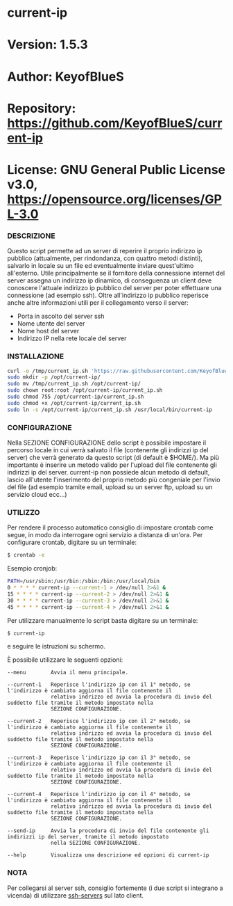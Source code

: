 # current-ip

# Version:    1.5.3
# Author:     KeyofBlueS
# Repository: https://github.com/KeyofBlueS/current-ip
# License:    GNU General Public License v3.0, https://opensource.org/licenses/GPL-3.0

### DESCRIZIONE
Questo script permette ad un server di reperire il proprio indirizzo ip pubblico (attualmente, per rindondanza, con quattro
metodi distinti), salvarlo in locale su un file ed eventualmente inviare quest'ultimo all'esterno. Utile principalmente se
il fornitore della connessione internet del server assegna un indirizzo ip dinamico, di conseguenza un client deve
conoscere l'attuale indirizzo ip pubblico del server per poter effettuare una connessione (ad esempio ssh).
Oltre all'indirizzo ip pubblico reperisce anche altre informazioni utili per il collegamento verso il server:
- Porta in ascolto del server ssh
- Nome utente del server
- Nome host del server
- Indirizzo IP nella rete locale del server

### INSTALLAZIONE
```sh
curl -o /tmp/current_ip.sh 'https://raw.githubusercontent.com/KeyofBlueS/current-ip/master/current_ip.sh'
sudo mkdir -p /opt/current-ip/
sudo mv /tmp/current_ip.sh /opt/current-ip/
sudo chown root:root /opt/current-ip/current_ip.sh
sudo chmod 755 /opt/current-ip/current_ip.sh
sudo chmod +x /opt/current-ip/current_ip.sh
sudo ln -s /opt/current-ip/current_ip.sh /usr/local/bin/current-ip
```

### CONFIGURAZIONE
Nella SEZIONE CONFIGURAZIONE dello script è possibile impostare il percorso locale in cui verrà salvato il file (contenente
gli indirizzi ip del server) che verrà generato da questo script (di default è $HOME/).
Ma più importante è inserire un metodo valido per l'upload del file contenente gli indirizzi ip del server. current-ip non
possiede alcun metodo di default, lascio all'utente l'inserimento del proprio metodo più congeniale per l'invio del file
(ad esempio tramite email, upload su un server ftp, upload su un servizio cloud ecc...)

### UTILIZZO
Per rendere il processo automatico consiglio di impostare crontab come segue, in modo da interrogare ogni servizio a
distanza di un'ora. Per configurare crontab, digitare su un terminale:
```sh
$ crontab -e
```
Esempio cronjob:
```sh
PATH=/usr/sbin:/usr/bin:/sbin:/bin:/usr/local/bin
0 * * * * current-ip --current-1 > /dev/null 2>&1 &
15 * * * * current-ip --current-2 > /dev/null 2>&1 &
30 * * * * current-ip --current-3 > /dev/null 2>&1 &
45 * * * * current-ip --current-4 > /dev/null 2>&1 &
```

Per utilizzare manualmente lo script basta digitare su un terminale:
```sh
$ current-ip
```
e seguire le istruzioni su schermo.

È possibile utilizzare le seguenti opzioni:
```
--menu        Avvia il menu principale.

--current-1   Reperisce l'indirizzo ip con il 1° metodo, se l'indirizzo è cambiato aggiorna il file contenente il
              relativo indrizzo ed avvia la procedura di invio del suddetto file tramite il metodo impostato nella
              SEZIONE CONFIGURAZIONE.

--current-2   Reperisce l'indirizzo ip con il 2° metodo, se l'indirizzo è cambiato aggiorna il file contenente il
              relativo indrizzo ed avvia la procedura di invio del suddetto file tramite il metodo impostato nella
              SEZIONE CONFIGURAZIONE.

--current-3   Reperisce l'indirizzo ip con il 3° metodo, se l'indirizzo è cambiato aggiorna il file contenente il
              relativo indrizzo ed avvia la procedura di invio del suddetto file tramite il metodo impostato nella
              SEZIONE CONFIGURAZIONE.

--current-4   Reperisce l'indirizzo ip con il 4° metodo, se l'indirizzo è cambiato aggiorna il file contenente il
              relativo indrizzo ed avvia la procedura di invio del suddetto file tramite il metodo impostato nella
              SEZIONE CONFIGURAZIONE.

--send-ip     Avvia la procedura di invio del file contenente gli indirizzi ip del server, tramite il metodo impostato
              nella SEZIONE CONFIGURAZIONE.

--help        Visualizza una descrizione ed opzioni di current-ip
```

### NOTA
Per collegarsi al server ssh, consiglio fortemente (i due script si integrano a vicenda) di
utilizzare [ssh-servers](https://github.com/KeyofBlueS/ssh-servers) sul lato client.
